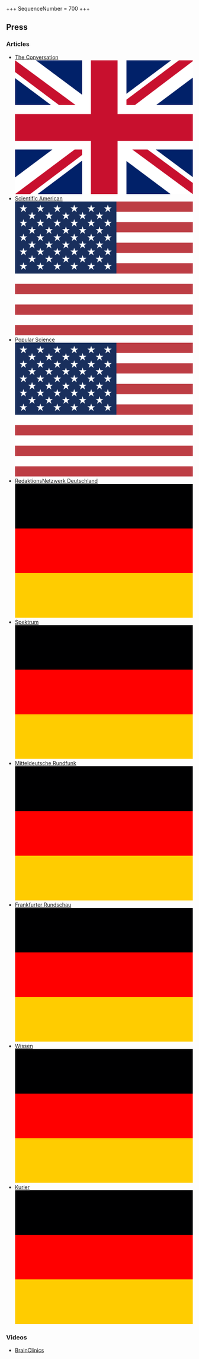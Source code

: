 +++
SequenceNumber = 700
+++

## Press

### Articles

* [The Conversation](https://theconversation.com/a-century-after-the-eeg-was-discovered-it-remains-a-crucial-tool-for-understanding-the-brain-213843) ![lang-gb](/assets/images/flags/gb.svg 'English')
* [Scientific American](https://www.scientificamerican.com/article/from-diagnosing-brain-disorders-to-cognitive-enhancement-100-years-of-eeg/) ![lang-us](/assets/images/flags/us.svg 'English')
* [Popular Science](https://www.popsci.com/technology/what-is-eeg/) ![lang-us](/assets/images/flags/us.svg 'English')
* [RedaktionsNetzwerk Deutschland](https://www.rnd.de/wissen/hirnforschung-das-eeg-entschluesselt-seit-100-jahren-unser-gehirn-XLSHZGJ6RNOWZPMR3WENH5BJMI.html) ![lang-de](/assets/images/flags/de.svg 'German')
* [Spektrum](https://www.spektrum.de/news/hans-berger-und-die-erfindung-des-eeg/2222106) ![lang-de](/assets/images/flags/de.svg 'German')
* [Mitteldeutsche Rundfunk](https://www.mdr.de/wissen/psychologie-sozialwissenschaften/eeg-gehirn-gedankenlesen-jena-100.html) ![lang-de](/assets/images/flags/de.svg 'German')
* [Frankfurter Rundschau](https://www.fr.de/wissen/das-eeg-entschluesselt-seit-100-jahren-unser-gehirn-zr-93169687.html) ![lang-de](/assets/images/flags/de.svg 'German')
* [Wissen](https://www.wissen.de/100-jahre-eeg-als-der-blick-den-kopf-erfunden-wurde) ![lang-de](/assets/images/flags/de.svg 'German')
* [Kurier](https://kurier.at/wissen/gesundheit/eeg-elektroenzephalogramm-gehirn-gehirnaktivitaet-epilepsie-neuralink-elon-musk/402921567) ![lang-de](/assets/images/flags/de.svg 'German')

### Videos
* [BrainClinics](https://brainclinics.com/pioneers-of-the-eeg/)
